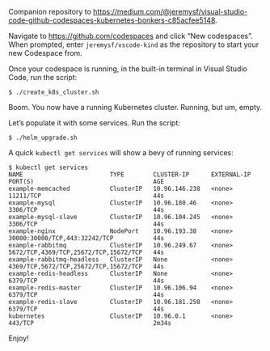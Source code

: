 Companion repository to https://medium.com/@jeremysf/visual-studio-code-github-codespaces-kubernetes-bonkers-c85acfee5148.

Navigate to https://github.com/codespaces and click “New codespaces”. When prompted, enter `jeremysf/vscode-kind` as the repository to start your new Codespace from.

Once your codespace is running, in the built-in terminal in Visual Studio Code, run the script:

```
$ ./create_k8s_cluster.sh
```

Boom. You now have a running Kubernetes cluster. Running, but um, empty. 

Let’s populate it with some services. Run the script:

```
$ ./helm_upgrade.sh
```

A quick `kubectl get services` will show a bevy of running services:

```
$ kubectl get services
NAME                        TYPE        CLUSTER-IP      EXTERNAL-IP   PORT(S)                                 AGE
example-memcached           ClusterIP   10.96.146.238   <none>        11211/TCP                               44s
example-mysql               ClusterIP   10.96.180.46    <none>        3306/TCP                                44s
example-mysql-slave         ClusterIP   10.96.104.245   <none>        3306/TCP                                44s
example-nginx               NodePort    10.96.193.38    <none>        30000:30000/TCP,443:32242/TCP           44s
example-rabbitmq            ClusterIP   10.96.249.67    <none>        5672/TCP,4369/TCP,25672/TCP,15672/TCP   44s
example-rabbitmq-headless   ClusterIP   None            <none>        4369/TCP,5672/TCP,25672/TCP,15672/TCP   44s
example-redis-headless      ClusterIP   None            <none>        6379/TCP                                44s
example-redis-master        ClusterIP   10.96.106.94    <none>        6379/TCP                                44s
example-redis-slave         ClusterIP   10.96.181.250   <none>        6379/TCP                                44s
kubernetes                  ClusterIP   10.96.0.1       <none>        443/TCP                                 2m34s
```

Enjoy!